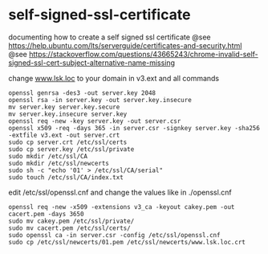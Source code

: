 # self-signed-ssl-certificate
documenting how to create a self signed ssl certificate
@see https://help.ubuntu.com/lts/serverguide/certificates-and-security.html
@see https://stackoverflow.com/questions/43665243/chrome-invalid-self-signed-ssl-cert-subject-alternative-name-missing

change www.lsk.loc to your domain in v3.ext and all commands

```
openssl genrsa -des3 -out server.key 2048
openssl rsa -in server.key -out server.key.insecure
mv server.key server.key.secure
mv server.key.insecure server.key
openssl req -new -key server.key -out server.csr
openssl x509 -req -days 365 -in server.csr -signkey server.key -sha256 -extfile v3.ext -out server.crt
sudo cp server.crt /etc/ssl/certs
sudo cp server.key /etc/ssl/private
sudo mkdir /etc/ssl/CA
sudo mkdir /etc/ssl/newcerts
sudo sh -c "echo '01' > /etc/ssl/CA/serial"
sudo touch /etc/ssl/CA/index.txt
```

edit /etc/ssl/openssl.cnf and change the values like in ./openssl.cnf

```
openssl req -new -x509 -extensions v3_ca -keyout cakey.pem -out cacert.pem -days 3650
sudo mv cakey.pem /etc/ssl/private/
sudo mv cacert.pem /etc/ssl/certs/
sudo openssl ca -in server.csr -config /etc/ssl/openssl.cnf
sudo cp /etc/ssl/newcerts/01.pem /etc/ssl/newcerts/www.lsk.loc.crt
```

